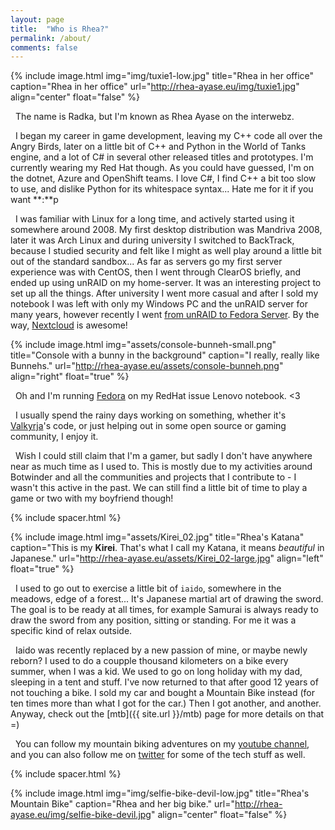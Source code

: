 ```yaml
---
layout: page
title:  "Who is Rhea?"
permalink: /about/
comments: false
---
```

{% include image.html
  img="img/tuxie1-low.jpg"
  title="Rhea in her office"
  caption="Rhea in her office"
  url="http://rhea-ayase.eu/img/tuxie1.jpg"
  align="center"
  float="false"
%}

 &nbsp; The name is Radka, but I'm known as Rhea Ayase on the interwebz.

 &nbsp; I began my career in game development, leaving my C++ code all over the Angry Birds, later on a little bit of C++ and Python in the World of Tanks engine, and a lot of C# in several other released titles and prototypes. I'm currently wearing my Red Hat though. As you could have guessed, I'm on the dotnet, Azure and OpenShift teams. I love C#, I find C++ a bit too slow to use, and dislike Python for its whitespace syntax... Hate me for it if you want **:**p 

 &nbsp; I was familiar with Linux for a long time, and actively started using it somewhere around 2008. My first desktop distribution was Mandriva 2008, later it was Arch Linux and during university I switched to BackTrack, because I studied security and felt like I might as well play around a little bit out of the standard sandbox... As far as servers go my first server experience was with CentOS, then I went through ClearOS briefly, and ended up using unRAID on my home-server. It was an interesting project to set up all the things. After university I went more casual and after I sold my notebook I was left with only my Windows PC and the unRAID server for many years, however recently I went [from unRAID to Fedora Server](http://rhea-ayase.eu/articles/2017-07/Migrating-from-unRAID-to-Fedora). By the way, [Nextcloud](https://nextcloud.com) is awesome!

{% include image.html
  img="assets/console-bunneh-small.png"
  title="Console with a bunny in the background"
  caption="I really, really like Bunnehs."
  url="http://rhea-ayase.eu/assets/console-bunneh.png"
  align="right"
  float="true"
%}

 &nbsp; Oh and I'm running [Fedora](https://fedoraproject.org/wiki/User:Rhea) on my RedHat issue Lenovo notebook. <3

 &nbsp; I usually spend the rainy days working on something, whether it's [Valkyrja](https://valkyrja.app)'s code, or just helping out in some open source or gaming community, I enjoy it.

 &nbsp; Wish I could still claim that I'm a gamer, but sadly I don't have anywhere near as much time as I used to. This is mostly due to my activities around Botwinder and all the communities and projects that I contribute to - I wasn't this active in the past. We can still find a little bit of time to play a game or two with my boyfriend though!

{% include spacer.html %}

{% include image.html
  img="assets/Kirei_02.jpg"
  title="Rhea's Katana"
  caption="This is my <b>Kirei</b>. That's what I call my Katana, it means <i>beautiful</i> in Japanese."
  url="http://rhea-ayase.eu/assets/Kirei_02-large.jpg"
  align="left"
  float="true"
%}

 &nbsp; I used to go out to exercise a little bit of `iaido`, somewhere in the meadows, edge of a forest... It's Japanese martial art of drawing the sword. The goal is to be ready at all times, for example Samurai is always ready to draw the sword from any position, sitting or standing. For me it was a specific kind of relax outside.

 &nbsp; Iaido was recently replaced by a new passion of mine, or maybe newly reborn? I used to do a coupple thousand kilometers on a bike every summer, when I was a kid. We used to go on long holiday with my dad, sleeping in a tent and stuff. I've now returned to that after good 12 years of not touching a bike. I sold my car and bought a Mountain Bike instead (for ten times more than what I got for the car.) Then I got another, and another. Anyway, check out the [mtb]({{ site.url }}/mtb) page for more details on that =)
 
 &nbsp; You can follow my mountain biking adventures on my [youtube channel](https://youtube.com/RheaAyase), and you can also follow me on [twitter](https://twitter.com/RheaAyase) for some of the tech stuff as well.

{% include spacer.html %}

{% include image.html
  img="img/selfie-bike-devil-low.jpg"
  title="Rhea's Mountain Bike"
  caption="Rhea and her big bike."
  url="http://rhea-ayase.eu/img/selfie-bike-devil.jpg"
  align="center"
  float="false"
%}

